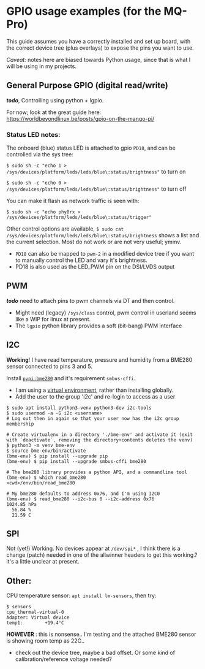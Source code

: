# GPIO usage examples (for the MQ-Pro)
This guide assumes you have a correctly installed and set up board, with the correct device tree (plus overlays) to expose the pins you want to use.

*Caveat:* notes here are biased towards Python usage, since that is what I will be using in my projects.

## General Purpose GPIO (digital read/write)
***todo***, Controlling using python + lgpio.

For now; look at the great guide here: https://worldbeyondlinux.be/posts/gpio-on-the-mango-pi/

### Status LED notes:
The onboard (blue) status LED is attached to gpio `PD18`, and can be controlled via the sys tree:

`$ sudo sh -c "echo 1 > /sys/devices/platform/leds/leds/blue\:status/brightness"` to turn on

`$ sudo sh -c "echo 0 > /sys/devices/platform/leds/leds/blue\:status/brightness"` to turn off

You can make it flash as network traffic is seen with:

`$ sudo sh -c "echo phy0rx > /sys/devices/platform/leds/leds/blue\:status/trigger"`

Other control options are available, `$ sudo cat /sys/devices/platform/leds/leds/blue\:status/brightness` shows a list and the current selection. Most do not work or are not very useful; ymmv.
- `PD18` can also be mapped to `pwm-2` in a modified device tree if you want to manually control the LED and vary it's brightness.
- PD18 is also used as the LED_PWM pin on the DSI/LVDS output

## PWM
***todo*** need to attach pins to pwm channels via DT and then control.
- Might need (legacy) `/sys/class` control, pwm control in userland seems like a WIP for linux at present.
- The `lgpio` python library provides a soft (bit-bang) PWM interface

## I2C
**Working**! I have read temperature, pressure and humidity from a BME280 sensor connected to pins 3 and 5.

Install [`pypi:bme280`](https://pypi.org/project/bme280/) and it's requirement `smbus-cffi`.
* I am using a [virtual environment](https://docs.python.org/3/tutorial/venv.html), rather than installing globally.
* Add the user to the group 'i2c' and re-login to access as a user
```
$ sudo apt install python3-venv python3-dev i2c-tools
$ sudo usermod -a -G i2c <username>
# Log out then in again so that your user now has the i2c group membership

# Create virtualenv in a directory './bme-env' and activate it (exit with `deactivate`, removing the directory+contents deletes the venv)
$ python3 -m venv bme-env
$ source bme-env/bin/activate
(bme-env) $ pip install --upgrade pip
(bme-env) $ pip install --upgrade smbus-cffi bme280

# The bme280 library provides a python API, and a commandline tool
(bme-env) $ which read_bme280
<cwd>/env/bin/read_bme280

# My bme280 defaults to address 0x76, and I'm using I2C0
(bme-env) $ read_bme280 --i2c-bus 0 --i2c-address 0x76
1024.85 hPa
  56.84 %
  21.59 C
```

## SPI
Not (yet!) Working. No devices appear at `/dev/spi*`
<todo>, I think there is a change (patch) needed in one of the allwinner headers to get this working.? it's a little unclear at present.

## Other:
CPU temperature sensor: `apt install lm-sensors`, then try:
```console
$ sensors
cpu_thermal-virtual-0
Adapter: Virtual device
temp1:        +19.4°C  
```
**HOWEVER** : this is nonsense.. I'm testing and the attached BME280 sensor is showing room temp as 22C..
- check out the device tree, maybe a bad offset. Or some kind of calibration/reference voltage needed?
